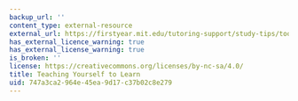 ```yaml
---
backup_url: ''
content_type: external-resource
external_url: https://firstyear.mit.edu/tutoring-support/study-tips/tooling-and-studying
has_external_licence_warning: true
has_external_license_warning: true
is_broken: ''
license: https://creativecommons.org/licenses/by-nc-sa/4.0/
title: Teaching Yourself to Learn
uid: 747a3ca2-964e-45ea-9d17-c37b02c8e279
---
```

